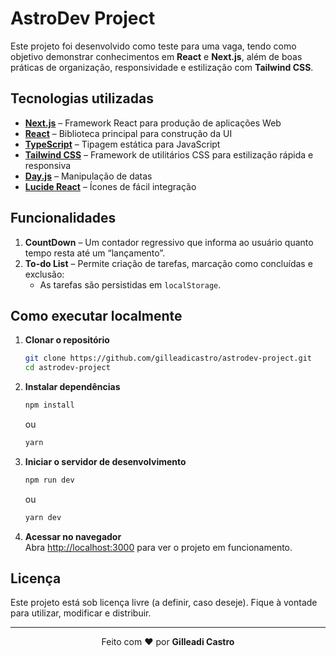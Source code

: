 # AstroDev Project

Este projeto foi desenvolvido como teste para uma vaga, tendo como objetivo demonstrar conhecimentos em **React** e **Next.js**, além de boas práticas de organização, responsividade e estilização com **Tailwind CSS**.

## Tecnologias utilizadas

- [**Next.js**](https://nextjs.org/) – Framework React para produção de aplicações Web
- [**React**](https://react.dev/) – Biblioteca principal para construção da UI
- [**TypeScript**](https://www.typescriptlang.org/) – Tipagem estática para JavaScript
- [**Tailwind CSS**](https://tailwindcss.com/) – Framework de utilitários CSS para estilização rápida e responsiva
- [**Day.js**](https://day.js.org/) – Manipulação de datas
- [**Lucide React**](https://lucide.dev/docs/lucide-react) – Ícones de fácil integração

## Funcionalidades

1. **CountDown** – Um contador regressivo que informa ao usuário quanto tempo resta até um “lançamento”.
2. **To-do List** – Permite criação de tarefas, marcação como concluídas e exclusão:
   - As tarefas são persistidas em `localStorage`.

## Como executar localmente

1. **Clonar o repositório**  
   ```bash
   git clone https://github.com/gilleadicastro/astrodev-project.git
   cd astrodev-project
   ```

2. **Instalar dependências**  
   ```bash
   npm install
   ```
   ou
   ```bash
   yarn
   ```

3. **Iniciar o servidor de desenvolvimento**  
   ```bash
   npm run dev
   ```
   ou
   ```bash
   yarn dev
   ```

4. **Acessar no navegador**  
   Abra [http://localhost:3000](http://localhost:3000) para ver o projeto em funcionamento.

## Licença

Este projeto está sob licença livre (a definir, caso deseje). Fique à vontade para utilizar, modificar e distribuir.

---

<p align="center">
Feito com ❤️ por <strong>Gilleadi Castro</strong>
</p>